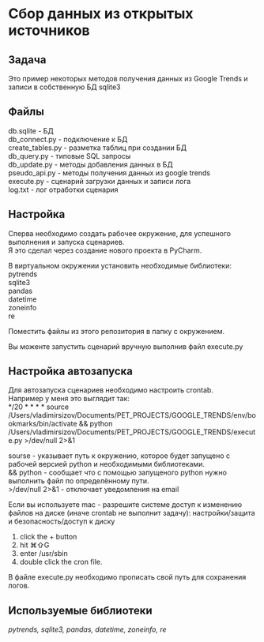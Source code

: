 # Сбор данных из открытых источников 

## Задача 
Это пример некоторых методов получения данных из Google Trends и записи в собственную БД sqlite3


## Файлы
db.sqlite - БД  
db_connect.py - подключение к БД  
create_tables.py - разметка таблиц при создании БД  
db_query.py - типовые SQL запросы  
db_update.py - методы добавления данных в БД  
pseudo_api.py - методы получения данных из google trends  
execute.py - сценарий загрузки данных и записи лога  
log.txt - лог отработки сценария  
  
## Настройка
Сперва необходимо создать рабочее окружение, для успешного выполнения и запуска сценариев.  
Я это сделал через создание нового проекта в PyCharm.  

В виртуальном окружении установить необходимые библиотеки:  
pytrends  
sqlite3  
pandas  
datetime  
zoneinfo  
re

Поместить файлы из этого репозитория в папку с окружением.

Вы моженте запустить сценарий вручную выполнив файл execute.py

## Настройка автозапуска

Для автозапуска сценариев необходимо настроить crontab.  
Например у меня это выглядит так:  
*/20 * * * * source /Users/vladimirsizov/Documents/PET_PROJECTS/GOOGLE_TRENDS/env/bookmarks/bin/activate && python /Users/vladimirsizov/Documents/PET_PROJECTS/GOOGLE_TRENDS/execute.py >/dev/null 2>&1  

sourse - указывает путь к окружению, которое будет запущено с рабочей версией python и необходимыми библиотеками.  
&& python - сообщает что с помощью запущеного python  нужно выполнить файл по определённому пути.  
\>/dev/null 2>&1 - отключает уведомления на email


Если вы используете mac - разрешите системе доступ к изменению файлов на диске (иначе crontab не выполнит задачу):
настройки/защита и безопасность/доступ к диску
1. click the + button
2. hit ⌘⇧G
3. enter /usr/sbin
4. double click the cron file.


В файле execute.py необходимо прописать свой путь для сохранения логов.
## Используемые библиотеки

*pytrends, sqlite3, pandas, datetime, zoneinfo, re* 
